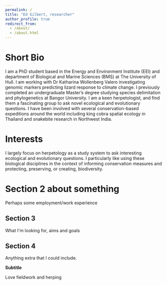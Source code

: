 ```yaml
---
permalink: /
title: "Ed Gilbert, researcher"
author_profile: true
redirect_from: 
  - /about/
  - /about.html
---
```

Short Bio
=====
I am a PhD student based in the Energy and Environment Institute (EEI) and department of Biological and Marine Sciences (BMS) at The University of Hull. I am working with Dr Katharina Wollenberg Valero investigating genomic markers predicting lizard response to climate change. I previously completed an undergraduate Master’s degree studying species delimitation and phylogenetics at Bangor University. I am a keen herpetologist, and find them a fascinating group to ask novel ecological and evolutionary questions. I have been involved with several conservation-based expeditions around the world including king cobra spatial ecology in Thailand and snakebite research in Northwest India.

Interests
======
I largely focus on herpetology as a study system to ask interesting ecological and evolutionary questions. I particularly like using these biological disciplines in the context of informing conservation measures and protecting, preserving, or creating, biodiversity. 

Section 2 about something
======
Perhaps some employment/work experience

Section 3
------
What I'm looking for, aims and goals

Section 4
------
Anything extra that I could include.

**Subtitle**

Love fieldwork and herping
